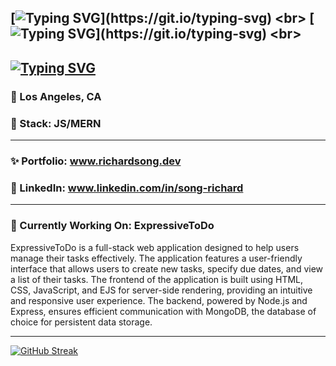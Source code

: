 
[![Typing SVG](https://readme-typing-svg.demolab.com?font=Fira+Code&pause=1000&color=42EAF7&random=false&width=435&lines=Hello%2C+I'm+Richard!)](https://git.io/typing-svg) <br>
[![Typing SVG](https://readme-typing-svg.demolab.com?font=Fira+Code&pause=1000&color=F70404&random=false&width=435&lines=a+Full-Stack+Software+Developer.)](https://git.io/typing-svg) <br>
-----
[![Typing SVG](https://readme-typing-svg.demolab.com?font=Fira+Code&pause=1000&random=false&width=435&lines=Status%3A+[OPEN+TO+WORK])](https://git.io/typing-svg)
-----

### 🌆 Los Angeles, CA
### 🥞 Stack: JS/MERN
-----
### ✨ Portfolio: www.richardsong.dev
### 🔗 LinkedIn: www.linkedin.com/in/song-richard
-----
### 🚧 Currently Working On: ExpressiveToDo

ExpressiveToDo is a full-stack web application designed to help users manage their tasks effectively. The application features a user-friendly interface that allows users to create new tasks, specify due dates, and view a list of their tasks. The frontend of the application is built using HTML, CSS, JavaScript, and EJS for server-side rendering, providing an intuitive and responsive user experience. The backend, powered by Node.js and Express, ensures efficient communication with MongoDB, the database of choice for persistent data storage.

-----
[![GitHub Streak](https://streak-stats.demolab.com?user=Song-richard&theme=dark)](https://git.io/streak-stats)
